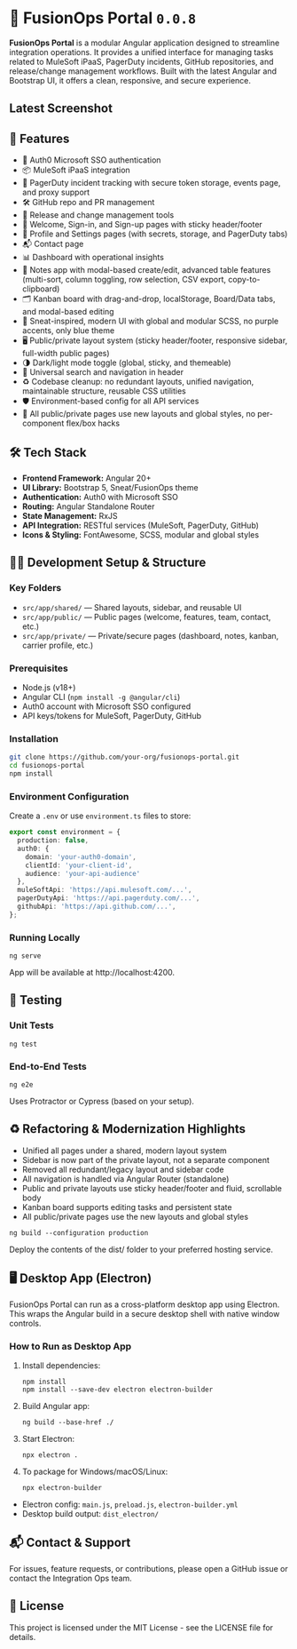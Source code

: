 # 🧩 FusionOps Portal `0.0.8`

**FusionOps Portal** is a modular Angular application designed to streamline integration operations. It provides a unified interface for managing tasks related to MuleSoft iPaaS, PagerDuty incidents, GitHub repositories, and release/change management workflows. Built with the latest Angular and Bootstrap UI, it offers a clean, responsive, and secure experience.

## Latest Screenshot
<!-- ![v0.0.4](https://github.com/MuhammadShamim/FusionOps-Portal/blob/main/screenshots/v0.0.4.png?raw=)
rtal
![v0.0.4](https://github.com/MuhammadShamim/FusionOps-Portal/blob/main/screenshots/v0.0.4%20signin.png?raw=)
![v0.0.4](https://github.com/MuhammadShamim/FusionOps-Portal/blob/main/screenshots/v0.0.4%20dashboard.png?raw=)
![v0.0.4](https://github.com/MuhammadShamim/FusionOps-Portal/blob/main/screenshots/v0.0.4%20notes.png?raw=) -->

## 🚀 Features

- 🔐 Auth0 Microsoft SSO authentication
- 📦 MuleSoft iPaaS integration
- 🚨 PagerDuty incident tracking with secure token storage, events page, and proxy support
- 🛠️ GitHub repo and PR management
- 📅 Release and change management tools
- 👋 Welcome, Sign-in, and Sign-up pages with sticky header/footer
- 👤 Profile and Settings pages (with secrets, storage, and PagerDuty tabs)
- 📬 Contact page
- 📊 Dashboard with operational insights
- 📝 Notes app with modal-based create/edit, advanced table features (multi-sort, column toggling, row selection, CSV export, copy-to-clipboard)
- 🗂️ Kanban board with drag-and-drop, localStorage, Board/Data tabs, and modal-based editing
- 🧩 Sneat-inspired, modern UI with global and modular SCSS, no purple accents, only blue theme
- 🖥️ Public/private layout system (sticky header/footer, responsive sidebar, full-width public pages)
- 🌗 Dark/light mode toggle (global, sticky, and themeable)
- 🔄 Universal search and navigation in header
- ♻️ Codebase cleanup: no redundant layouts, unified navigation, maintainable structure, reusable CSS utilities
- 🛡️ Environment-based config for all API services
- 🧹 All public/private pages use new layouts and global styles, no per-component flex/box hacks


## 🛠️ Tech Stack

- **Frontend Framework:** Angular 20+
- **UI Library:** Bootstrap 5, Sneat/FusionOps theme
- **Authentication:** Auth0 with Microsoft SSO
- **Routing:** Angular Standalone Router
- **State Management:** RxJS
- **API Integration:** RESTful services (MuleSoft, PagerDuty, GitHub)
- **Icons & Styling:** FontAwesome, SCSS, modular and global styles


## 🧑‍💻 Development Setup & Structure

### Key Folders
- `src/app/shared/` — Shared layouts, sidebar, and reusable UI
- `src/app/public/` — Public pages (welcome, features, team, contact, etc.)
- `src/app/private/` — Private/secure pages (dashboard, notes, kanban, carrier profile, etc.)

### Prerequisites

- Node.js (v18+)
- Angular CLI (`npm install -g @angular/cli`)
- Auth0 account with Microsoft SSO configured
- API keys/tokens for MuleSoft, PagerDuty, GitHub

### Installation

```bash
git clone https://github.com/your-org/fusionops-portal.git
cd fusionops-portal
npm install
```

### Environment Configuration

Create a `.env` or use `environment.ts` files to store:

```typescript
export const environment = {
  production: false,
  auth0: {
    domain: 'your-auth0-domain',
    clientId: 'your-client-id',
    audience: 'your-api-audience'
  },
  muleSoftApi: 'https://api.mulesoft.com/...',
  pagerDutyApi: 'https://api.pagerduty.com/...',
  githubApi: 'https://api.github.com/...',
};
```

### Running Locally

```shell
ng serve
```
App will be available at http://localhost:4200.

## 🧪 Testing

### Unit Tests

```shell
ng test
```

### End-to-End Tests

```shell
ng e2e
```


Uses Protractor or Cypress (based on your setup).


## ♻️ Refactoring & Modernization Highlights

- Unified all pages under a shared, modern layout system
- Sidebar is now part of the private layout, not a separate component
- Removed all redundant/legacy layout and sidebar code
- All navigation is handled via Angular Router (standalone)
- Public and private layouts use sticky header/footer and fluid, scrollable body
- Kanban board supports editing tasks and persistent state
- All public/private pages use the new layouts and global styles

```shell
ng build --configuration production
```

Deploy the contents of the dist/ folder to your preferred hosting service.


## 🖥️ Desktop App (Electron)

FusionOps Portal can run as a cross-platform desktop app using Electron. This wraps the Angular build in a secure desktop shell with native window controls.

### How to Run as Desktop App

1. Install dependencies:
   ```shell
   npm install
   npm install --save-dev electron electron-builder
   ```
2. Build Angular app:
   ```shell
   ng build --base-href ./
   ```
3. Start Electron:
   ```shell
   npx electron .
   ```
4. To package for Windows/macOS/Linux:
   ```shell
   npx electron-builder
   ```

- Electron config: `main.js`, `preload.js`, `electron-builder.yml`
- Desktop build output: `dist_electron/`


## 📬 Contact & Support
For issues, feature requests, or contributions, please open a GitHub issue or contact the Integration Ops team.

## 📄 License
This project is licensed under the MIT License - see the LICENSE file for details.

